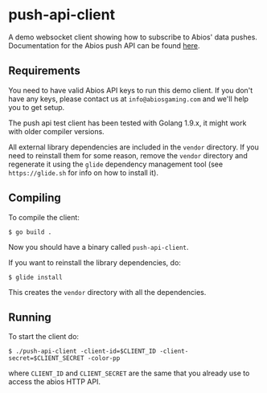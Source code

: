 # push-api-client
A demo websocket client showing how to subscribe to Abios' data pushes. Documentation for the Abios push API can be found [here](https://docs.abiosgaming.com/v2/reference#new-push-api-overview).

## Requirements
You need to have valid Abios API keys to run this demo client. If you don't have any keys, please contact us at `info@abiosgaming.com` and we'll help you to get setup.
 
The push api test client has been tested with Golang 1.9.x, it might work with older compiler versions.

All external library dependencies are included in the `vendor` directory. If you need to reinstall them for some reason, remove the `vendor` directory and regenerate it using the `glide` dependency management tool (see `https://glide.sh` for info on how to install it).

## Compiling
To compile the client:

`$ go build .`

Now you should have a binary called `push-api-client`.


If you want to reinstall the library dependencies, do:

`$ glide install`

This creates the `vendor` directory with all the dependencies.


## Running
To start the client do:

 `$ ./push-api-client -client-id=$CLIENT_ID -client-secret=$CLIENT_SECRET -color-pp`

where `CLIENT_ID` and `CLIENT_SECRET` are the same that you already use to access the abios HTTP API.
